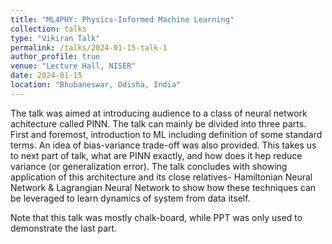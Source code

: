 ```yaml
---
title: "ML4PHY: Physics-Informed Machine Learning"
collection: talks
type: "Vikiran Talk"
permalink: /talks/2024-01-15-talk-1
author_profile: true
venue: "Lecture Hall, NISER"
date: 2024-01-15
location: "Bhubaneswar, Odisha, India"
---
```


The talk was aimed at introducing audience to a class of neural network achitecture called PINN. The talk can mainly be divided into three parts. First and foremost, introduction to ML including definition of some standard terms. An idea of bias-variance trade-off was also provided. This takes us to next part of talk, what are PINN exactly, and how does it hep reduce variance (or generalization error). The talk concludes with showing application of this architecture and its close relatives- Hamiltonian Neural Network & Lagrangian Neural Network to show how these techniques can be leveraged to learn dynamics of system from data itself.

Note that this talk was mostly chalk-board, while PPT was only used to demonstrate the last part.
